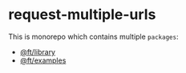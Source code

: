 # request-multiple-urls

This is monorepo which contains multiple `packages`:

- [@ft/library](./packages/library/README.md)
- [@ft/examples](./packages/examples/README.md)
